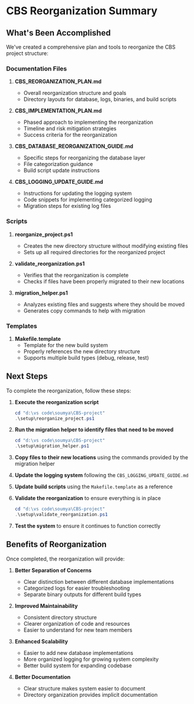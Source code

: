 # CBS Reorganization Summary

## What's Been Accomplished

We've created a comprehensive plan and tools to reorganize the CBS project structure:

### Documentation Files

1. **CBS_REORGANIZATION_PLAN.md**
   - Overall reorganization structure and goals
   - Directory layouts for database, logs, binaries, and build scripts

2. **CBS_IMPLEMENTATION_PLAN.md** 
   - Phased approach to implementing the reorganization
   - Timeline and risk mitigation strategies
   - Success criteria for the reorganization

3. **CBS_DATABASE_REORGANIZATION_GUIDE.md**
   - Specific steps for reorganizing the database layer
   - File categorization guidance
   - Build script update instructions

4. **CBS_LOGGING_UPDATE_GUIDE.md**
   - Instructions for updating the logging system
   - Code snippets for implementing categorized logging
   - Migration steps for existing log files

### Scripts

1. **reorganize_project.ps1**
   - Creates the new directory structure without modifying existing files
   - Sets up all required directories for the reorganized project

2. **validate_reorganization.ps1**
   - Verifies that the reorganization is complete
   - Checks if files have been properly migrated to their new locations

3. **migration_helper.ps1**
   - Analyzes existing files and suggests where they should be moved
   - Generates copy commands to help with migration

### Templates

1. **Makefile.template**
   - Template for the new build system
   - Properly references the new directory structure
   - Supports multiple build types (debug, release, test)

## Next Steps

To complete the reorganization, follow these steps:

1. **Execute the reorganization script**
   ```powershell
   cd "d:\vs code\soumya\CBS-project"
   .\setup\reorganize_project.ps1
   ```

2. **Run the migration helper to identify files that need to be moved**
   ```powershell
   cd "d:\vs code\soumya\CBS-project"
   .\setup\migration_helper.ps1
   ```

3. **Copy files to their new locations** using the commands provided by the migration helper

4. **Update the logging system** following the `CBS_LOGGING_UPDATE_GUIDE.md`

5. **Update build scripts** using the `Makefile.template` as a reference

6. **Validate the reorganization** to ensure everything is in place
   ```powershell
   cd "d:\vs code\soumya\CBS-project"
   .\setup\validate_reorganization.ps1
   ```

7. **Test the system** to ensure it continues to function correctly

## Benefits of Reorganization

Once completed, the reorganization will provide:

1. **Better Separation of Concerns**
   - Clear distinction between different database implementations
   - Categorized logs for easier troubleshooting
   - Separate binary outputs for different build types

2. **Improved Maintainability**
   - Consistent directory structure
   - Clearer organization of code and resources
   - Easier to understand for new team members

3. **Enhanced Scalability**
   - Easier to add new database implementations
   - More organized logging for growing system complexity
   - Better build system for expanding codebase

4. **Better Documentation**
   - Clear structure makes system easier to document
   - Directory organization provides implicit documentation
